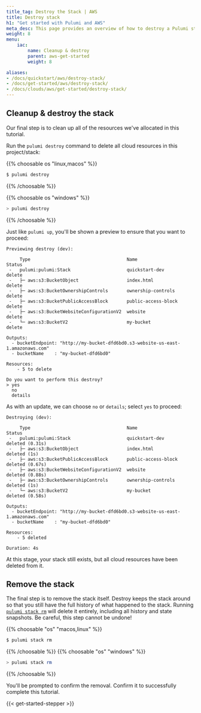 ```yaml
---
title_tag: Destroy the Stack | AWS
title: Destroy stack
h1: "Get started with Pulumi and AWS"
meta_desc: This page provides an overview of how to destroy a Pulumi stack of an AWS project.
weight: 8
menu:
    iac:
        name: Cleanup & destroy
        parent: aws-get-started
        weight: 8

aliases:
- /docs/quickstart/aws/destroy-stack/
- /docs/get-started/aws/destroy-stack/
- /docs/clouds/aws/get-started/destroy-stack/
---
```


## Cleanup & destroy the stack

Our final step is to clean up all of the resources we've allocated in this tutorial.

Run the `pulumi destroy` command to delete all cloud resources in this project/stack:

{{% choosable os "linux,macos" %}}

```bash
$ pulumi destroy
```

{{% /choosable %}}

{{% choosable os "windows" %}}

```powershell
> pulumi destroy
```

{{% /choosable %}}

Just like `pulumi up`, you'll be shown a preview to ensure that you want to proceed:

```
Previewing destroy (dev):

     Type                                    Name                 Status
 -   pulumi:pulumi:Stack                     quickstart-dev       delete
 -   ├─ aws:s3:BucketObject                  index.html           delete
 -   ├─ aws:s3:BucketOwnershipControls       ownership-controls   delete
 -   ├─ aws:s3:BucketPublicAccessBlock       public-access-block  delete
 -   ├─ aws:s3:BucketWebsiteConfigurationV2  website              delete
 -   └─ aws:s3:BucketV2                      my-bucket            delete

Outputs:
  - bucketEndpoint: "http://my-bucket-dfd6bd0.s3-website-us-east-1.amazonaws.com"
  - bucketName    : "my-bucket-dfd6bd0"

Resources:
    - 5 to delete

Do you want to perform this destroy?
> yes
  no
  details
```

As with an update, we can choose `no` or `details`; select `yes` to proceed:

```
Destroying (dev):

     Type                                    Name                 Status
 -   pulumi:pulumi:Stack                     quickstart-dev       deleted (0.31s)
 -   ├─ aws:s3:BucketObject                  index.html           deleted (1s)
 -   ├─ aws:s3:BucketPublicAccessBlock       public-access-block  deleted (0.67s)
 -   ├─ aws:s3:BucketWebsiteConfigurationV2  website              deleted (0.88s)
 -   ├─ aws:s3:BucketOwnershipControls       ownership-controls   deleted (1s)
 -   └─ aws:s3:BucketV2                      my-bucket            deleted (0.58s)

Outputs:
  - bucketEndpoint: "http://my-bucket-dfd6bd0.s3-website-us-east-1.amazonaws.com"
  - bucketName    : "my-bucket-dfd6bd0"

Resources:
    - 5 deleted

Duration: 4s
```

At this stage, your stack still exists, but all cloud resources have been deleted from it.

## Remove the stack

The final step is to remove the stack itself. Destroy keeps the stack around so that you still have the full
history of what happened to the stack. Running [`pulumi stack rm`](/docs/cli/commands/pulumi_stack_rm) will
delete it entirely, including all history and state snapshots. Be careful, this step cannot be undone!

{{% choosable "os" "macos,linux" %}}

```bash
$ pulumi stack rm
```

{{% /choosable %}}
{{% choosable "os" "windows" %}}

```powershell
> pulumi stack rm
```

{{% /choosable %}}

You'll be prompted to confirm the removal. Confirm it to successfully complete this tutorial.

{{< get-started-stepper >}}
